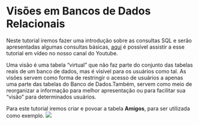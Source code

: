 # Visões em Bancos de Dados Relacionais

Neste tutorial iremos fazer uma introdução sobre as consultas SQL e serão apresentadas algumas consultas básicas, [aqui](https://www.youtube.com/watch?v=8OUp7J0LEms) é possível assistir a esse tutorial em vídeo no nosso canal do Youtube. 

Uma visão é uma tabela “virtual” que não faz parte do conjunto das tabelas reais de um banco de dados, mas é visível para os usuários como tal.
As visões servem como forma de restringir o acesso de usuários a apenas uma parte das tabelas do Banco de Dados.Também, servem como meio de reorganizar a informação para melhor apresentação ou para facilitar sua “visão” para determinados usuários.

Para este tutorial iremos criar e povoar a tabela **Amigos**, para ser utilizada como exemplo.
![](https://github.com/ciencia-de-dados-pratica/GEAM-basico/blob/master/2020/Bruno%20-%20BD%20Relacionais%20-%20Visoes/Imagens/criacao-da-tabela.png)



